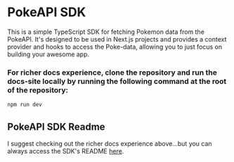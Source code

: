 # PokeAPI SDK

This is a simple TypeScript SDK for fetching Pokemon data from the PokeAPI. It's designed to be used in Next.js projects and provides a context provider and hooks to access the Poke-data, allowing you to just focus on building your awesome app.

### For richer docs experience, clone the repository and run the docs-site locally by running the following command at the root of the repository:

```bash
npm run dev
```

## PokeAPI SDK Readme

I suggest checking out the richer docs experience above...but you can always access the SDK's README [here](./packages/pokeapi-sdk/README.md).
